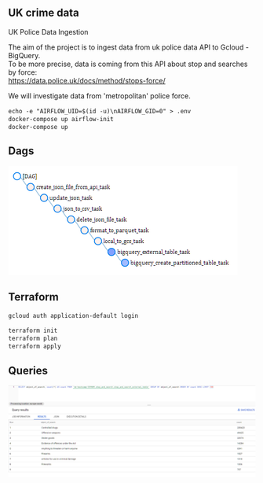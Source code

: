 ## UK crime data ##

UK Police Data Ingestion  

The aim of the project is to ingest data from uk police data API to Gcloud - BigQuery.  
To be more precise, data is coming from this API about stop and searches by force:  
https://data.police.uk/docs/method/stops-force/  
  
We will investigate data from 'metropolitan' police force.  

```
echo -e "AIRFLOW_UID=$(id -u)\nAIRFLOW_GID=0" > .env
docker-compose up airflow-init
docker-compose up
```
## Dags

![Dags](/images/dags.png)  

## Terraform
```
gcloud auth application-default login 
```
```
terraform init
terraform plan
terraform apply
```
## Queries  

![Queries](/images/query-object-of-search.png) 
<!-- ```
make run-code
```
```
make run-tests
``` -->
